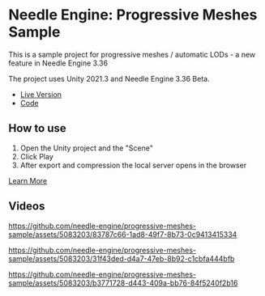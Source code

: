 # Needle Engine: Progressive Meshes Sample

This is a sample project for progressive meshes / automatic LODs - a new feature in Needle Engine 3.36 

The project uses Unity 2021.3 and Needle Engine 3.36 Beta.

- [Live Version](https://engine.needle.tools/demos/lods/)
- [Code](./Needle%20Engine%20Progressive%20Meshes%20Sample/Needle%20Web%20Project/src/modelswitch.ts)



## How to use

1) Open the Unity project and the "Scene"
2) Click Play
3) After export and compression the local server opens in the browser

[Learn More](https://docs.needle.tools)


## Videos

https://github.com/needle-engine/progressive-meshes-sample/assets/5083203/83787c66-1ad8-49f7-8b73-0c9413415334


https://github.com/needle-engine/progressive-meshes-sample/assets/5083203/31f43ded-d4a7-47eb-8b92-c1cbfa444bfb


https://github.com/needle-engine/progressive-meshes-sample/assets/5083203/b3771728-d443-409a-bb76-84f5240f2b16

